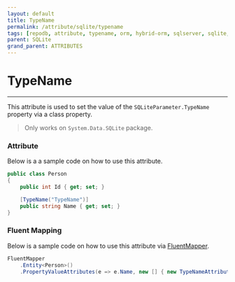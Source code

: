 ```yaml
---
layout: default
title: TypeName
permalink: /attribute/sqlite/typename
tags: [repodb, attribute, typename, orm, hybrid-orm, sqlserver, sqlite, mysql, postgresql]
parent: SQLite
grand_parent: ATTRIBUTES
---
```


# TypeName

---

This attribute is used to set the value of the `SQLiteParameter.TypeName` property via a class property.

> Only works on `System.Data.SQLite` package.

### Attribute

Below is a a sample code on how to use this attribute.

```csharp
public class Person
{
    public int Id { get; set; }

    [TypeName("TypeName")]
    public string Name { get; set; }
}
```

### Fluent Mapping

Below is a sample code on how to use this attribute via [FluentMapper](/mapper/fluentmapper).

```csharp
FluentMapper
    .Entity<Person>()
    .PropertyValueAttributes(e => e.Name, new [] { new TypeNameAttribute("TypeName") })
```
